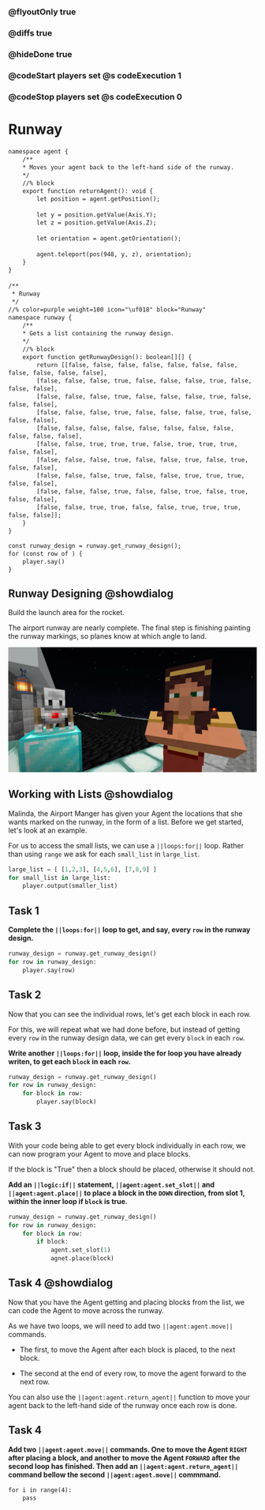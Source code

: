 ### @flyoutOnly true
### @diffs true
### @hideDone true
### @codeStart players set @s codeExecution 1
### @codeStop players set @s codeExecution 0


# Runway
```customts
namespace agent {
    /**
    * Moves your agent back to the left-hand side of the runway.
    */
    //% block
    export function returnAgent(): void {
        let position = agent.getPosition();

        let y = position.getValue(Axis.Y);
        let z = position.getValue(Axis.Z);

        let orientation = agent.getOrientation();

        agent.teleport(pos(948, y, z), orientation);
    }
}

/**
 * Runway
 */
//% color=purple weight=100 icon="\uf018" block="Runway"
namespace runway {
    /** 
    * Gets a list containing the runway design.
    */
    //% block
    export function getRunwayDesign(): boolean[][] {
        return [[false, false, false, false, false, false, false, false, false, false, false],
        [false, false, false, true, false, false, false, true, false, false, false],
        [false, false, false, true, false, false, false, true, false, false, false],
        [false, false, false, true, false, false, false, true, false, false, false],
        [false, false, false, false, false, false, false, false, false, false, false],
        [false, false, true, true, true, false, true, true, true, false, false],
        [false, false, false, true, false, false, true, false, true, false, false],
        [false, false, false, true, false, false, true, true, true, false, false],
        [false, false, false, true, false, false, true, false, true, false, false],
        [false, false, true, true, false, false, true, true, true, false, false]];
    }
}
```

```template
const runway_design = runway.get_runway_design();
for (const row of ) {
    player.say()
}
```

## Runway Designing @showdialog
Build the launch area for the rocket.

The airport runway are nearly complete. The final step is finishing painting the runway markings, so planes know at which angle to land.   

![Cover image](https://raw.githubusercontent.com/CausewayDigital/Minecraft-EE-MakeCode/refs/heads/master/tutorials/python-islands/island-6/runway/cover.png)
## Working with Lists @showdialog

Malinda, the Airport Manger has given your Agent the locations that she wants marked on the runway, in the form of a list. Before we get started, let's look at an example.

For us to access the small lists, we can use a `||loops:for||` loop. Rather than using `range` we ask for each `small_list` in `large_list`.
```python
large_list = [ [1,2,3], [4,5,6], [7,8,9] ]
for small_list in large_list:
    player.output(smaller_list)
```

## Task 1
**Complete the `||loops:for||` loop to get, and say, every `row` in the runway design.**

```python
runway_design = runway.get_runway_design()
for row in runway_design:
    player.say(row)
```

## Task 2
Now that you can see the individual rows, let's get each block in each row.

For this, we will repeat what we had done before, but instead of getting every `row` in the runway design data, we can get every `block` in each `row`.

**Write another `||loops:for||` loop, inside the for loop you have already writen, to get each `block` in each `row`.**

```python
runway_design = runway.get_runway_design()
for row in runway_design:
    for block in row:
        player.say(block)
```

## Task 3

With your code being able to get every block individually in each row, we can now program your Agent to move and place blocks.

If the block is "True" then a block should be placed, otherwise it should not.

**Add an `||logic:if||` statement, `||agent:agent.set_slot||` and `||agent:agent.place||` to place a block in the `DOWN` direction, from slot 1, within the inner loop if `block` is true.**

```python
runway_design = runway.get_runway_design()
for row in runway_design:
    for block in row:
        if block:
            agent.set_slot(1)
            agnet.place(block)
```

## Task 4 @showdialog

Now that you have the Agent getting and placing blocks from the list, we can code the Agent to move across the runway.

As we have two loops, we will need to add two `||agent:agent.move||` commands. 

- The first, to move the Agent after each block is placed, to the next block.

- The second at the end of every row, to move the agent forward to the next row.

You can also use the `||agent:agent.return_agent||` function to move your agent back to the left-hand side of the runway once each row is done.

## Task 4

**Add two `||agent:agent.move||` commands. One to move the Agent `RIGHT` after placing a block, and another to move the Agent `FORWARD` after the second loop has finished. Then add an `||agent:agent.return_agent||` command bellow the second `||agent:agent.move||` commmand.**

```ghost
for i in range(4):
    pass
```
